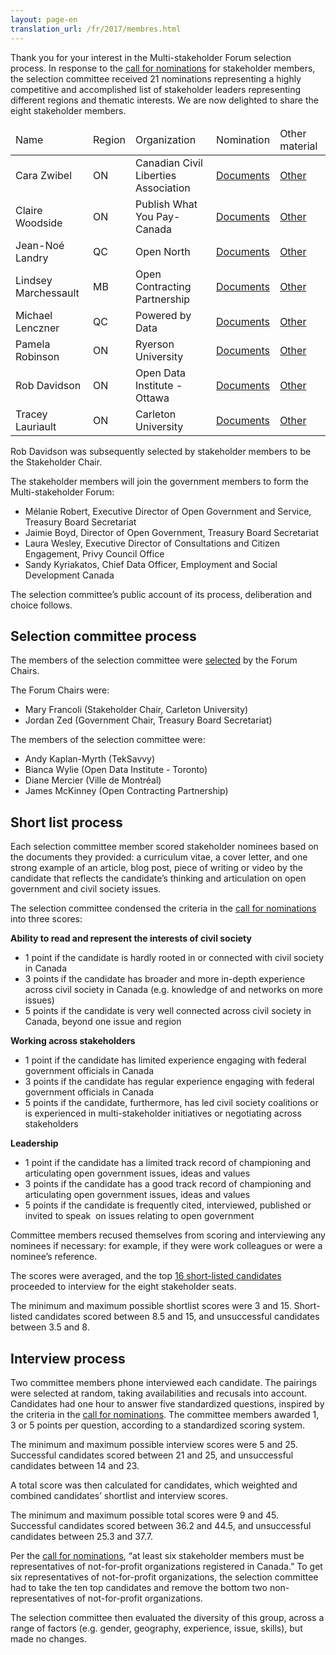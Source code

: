 ```yaml
---
layout: page-en
translation_url: /fr/2017/membres.html
---
```

Thank you for your interest in the Multi-stakeholder Forum selection process. In response to the [call for nominations](http://www.opengovdialogue.ca/en/apply-multistakeholder-forum.html) for stakeholder members, the selection committee received 21 nominations representing a highly competitive and accomplished list of stakeholder leaders representing different regions and thematic interests. We are now delighted to share the eight stakeholder members.

<table class="table table-striped">
  <thead>
    <tr>
      <td>Name</td>
      <td>Region</td>
      <td>Organization</td>
      <td>Nomination</td>
      <td>Other material</td>
    </tr>
  </thead>
  <tbody>
    <tr>
      <td>Cara Zwibel</td>
      <td>ON</td>
      <td>Canadian Civil Liberties Association</td>
      <td><a href="/files/2017/nominations/cara-zwibel.pdf">Documents</a></td>
      <td><a href="/files/2017/materials/cara-zwibel.pdf">Other</a></td>
    </tr>
    <tr>
      <td>Claire Woodside</td>
      <td>ON</td>
      <td>Publish What You Pay-Canada</td>
      <td><a href="/files/2017/nominations/claire-woodside.pdf">Documents</a></td>
      <td><a href="/files/2017/materials/claire-woodside.pdf">Other</a></td>
    </tr>
    <tr>
      <td>Jean-Noé Landry</td>
      <td>QC</td>
      <td>Open North</td>
      <td><a href="/files/2017/nominations/jean-noe-landry.pdf">Documents</a></td>
      <td><a href="/files/2017/materials/jean-noe-landry.pdf">Other</a></td>
    </tr>
    <tr>
      <td>Lindsey Marchessault</td>
      <td>MB</td>
      <td>Open Contracting Partnership</td>
      <td><a href="/files/2017/nominations/lindsey-marchessault.pdf">Documents</a></td>
      <td><a href="/files/2017/materials/lindsey-marchessault.pdf">Other</a></td>
    </tr>
    <tr>
      <td>Michael Lenczner</td>
      <td>QC</td>
      <td>Powered by Data</td>
      <td><a href="/files/2017/nominations/michael-lenczner.pdf">Documents</a></td>
      <td><a href="/files/2017/materials/michael-lenczner.pdf">Other</a></td>
    </tr>
    <tr>
      <td>Pamela Robinson</td>
      <td>ON</td>
      <td>Ryerson University</td>
      <td><a href="/files/2017/nominations/pamela-robinson.pdf">Documents</a></td>
      <td><a href="/files/2017/materials/pamela-robinson.pdf">Other</a></td>
    </tr>
    <tr>
      <td>Rob Davidson</td>
      <td>ON</td>
      <td>Open Data Institute - Ottawa</td>
      <td><a href="/files/2017/nominations/rob-davidson.pdf">Documents</a></td>
      <td><a href="/files/2017/materials/rob-davidson.pdf">Other</a></td>
    </tr>
    <tr>
      <td>Tracey Lauriault</td>
      <td>ON</td>
      <td>Carleton University</td>
      <td><a href="/files/2017/nominations/tracey-lauriault.pdf">Documents</a></td>
      <td><a href="/files/2017/materials/tracey-lauriault.pdf">Other</a></td>
    </tr>
  </tbody>
</table>

Rob Davidson was subsequently selected by stakeholder members to be the Stakeholder Chair.

The stakeholder members will join the government members to form the Multi-stakeholder Forum:

* Mélanie Robert, Executive Director of Open Government and Service, Treasury Board Secretariat
* Jaimie Boyd, Director of Open Government, Treasury Board Secretariat
* Laura Wesley, Executive Director of Consultations and Citizen Engagement, Privy Council Office
* Sandy Kyriakatos, Chief Data Officer, Employment and Social Development Canada

The selection committee’s public account of its process, deliberation and choice follows.

## Selection committee process

The members of the selection committee were [selected](http://www.opengovdialogue.ca/en/apply-selection-committee.html) by the Forum Chairs.

The Forum Chairs were:

* Mary Francoli (Stakeholder Chair, Carleton University) 
* Jordan Zed (Government Chair, Treasury Board Secretariat) 

The members of the selection committee were:

* Andy Kaplan-Myrth (TekSavvy) 
* Bianca Wylie (Open Data Institute - Toronto) 
* Diane Mercier (Ville de Montréal) 
* James McKinney (Open Contracting Partnership) 

## Short list process

Each selection committee member scored stakeholder nominees based on the documents they provided: a curriculum vitae, a cover letter, and one strong example of an article, blog post, piece of writing or video by the candidate that reflects the candidate’s thinking and articulation on open government and civil society issues.

The selection committee condensed the criteria in the [call for nominations](http://www.opengovdialogue.ca/en/apply-multistakeholder-forum.html) into three scores:

**Ability to read and represent the interests of civil society**

* 1 point if the candidate is hardly rooted in or connected with civil society in Canada 
* 3 points if the candidate has broader and more in-depth experience across civil society in Canada (e.g. knowledge of and networks on more issues) 
* 5 points if the candidate is very well connected across civil society in Canada, beyond one issue and region 

**Working across stakeholders**

* 1 point if the candidate has limited experience engaging with federal government officials in Canada 
* 3 points if the candidate has regular experience engaging with federal government officials in Canada 
* 5 points if the candidate, furthermore, has led civil society coalitions or is experienced in multi-stakeholder initiatives or negotiating across stakeholders 

**Leadership**

* 1 point if the candidate has a limited track record of championing and articulating open government issues, ideas and values 
* 3 points if the candidate has a good track record of championing and articulating open government issues, ideas and values 
* 5 points if the candidate is frequently cited, interviewed, published or invited to speak  on issues relating to open government 

Committee members recused themselves from scoring and interviewing any nominees if necessary: for example, if they were work colleagues or were a nominee’s reference.

The scores were averaged, and the top [16 short-listed candidates](http://www.opengovdialogue.ca/en/2017/shortlist.html) proceeded to interview for the eight stakeholder seats.

The minimum and maximum possible shortlist scores were 3 and 15. Short-listed candidates scored between 8.5 and 15, and unsuccessful candidates between 3.5 and 8.

## Interview process

Two committee members phone interviewed each candidate. The pairings were selected at random, taking availabilities and recusals into account. Candidates had one hour to answer five standardized questions, inspired by the criteria in the [call for nominations](http://www.opengovdialogue.ca/en/apply-multistakeholder-forum.html). The committee members awarded 1, 3 or 5 points per question, according to a standardized scoring system.

The minimum and maximum possible interview scores were 5 and 25. Successful candidates scored between 21 and 25, and unsuccessful candidates between 14 and 23.

A total score was then calculated for candidates, which weighted and combined candidates’ shortlist and interview scores.

The minimum and maximum possible total scores were 9 and 45. Successful candidates scored between 36.2 and 44.5, and unsuccessful candidates between 25.3 and 37.7.

Per the [call for nominations](http://www.opengovdialogue.ca/en/apply-multistakeholder-forum.html), “at least six stakeholder members must be representatives of not-for-profit organizations registered in Canada.” To get six representatives of not-for-profit organizations, the selection committee had to take the ten top candidates and remove the bottom two non-representatives of not-for-profit organizations.

The selection committee then evaluated the diversity of this group, across a range of factors (e.g. gender, geography, experience, issue, skills), but made no changes.
